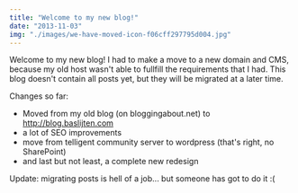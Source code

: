 ```yaml
---
title: "Welcome to my new blog!"
date: "2013-11-03"
img: "./images/we-have-moved-icon-f06cff297795d004.jpg"
---
```


Welcome to my new blog! I had to make a move to a new domain and CMS, because my old host wasn't able to fullfill the requirements that I had. This blog doesn't contain all posts yet, but they will be migrated at a later time.

Changes so far:

- Moved from my old blog (on bloggingabout.net) to http://blog.baslijten.com
- a lot of SEO improvements
- move from telligent community server to wordpress (that's right, no SharePoint)
- and last but not least, a complete new redesign

Update: migrating posts is hell of a job... but someone has got to do it :(
